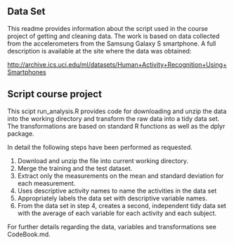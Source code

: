 Data Set
--------

This readme provides information about the script used in the course
project of getting and cleaning data. The work is based on data
collected from the accelerometers from the Samsung Galaxy S smartphone.
A full description is available at the site where the data was obtained:

<a href="http://archive.ics.uci.edu/ml/datasets/Human+Activity+Recognition+Using+Smartphones" class="uri">http://archive.ics.uci.edu/ml/datasets/Human+Activity+Recognition+Using+Smartphones</a>

Script course project
---------------------

This scipt run\_analysis.R provides code for downloading and unzip the
data into the working directory and transform the raw data into a tidy
data set. The transformations are based on standard R functions as well
as the dplyr package.

In detail the following steps have been performed as requested.

1.  Download and unzip the file into current working directory.
2.  Merge the training and the test dataset.
3.  Extract only the measurements on the mean and standard deviation for
    each measurement.
4.  Uses descriptive activity names to name the activities in the data
    set
5.  Appropriately labels the data set with descriptive variable names.
6.  From the data set in step 4, creates a second, independent tidy data
    set with the average of each variable for each activity and each
    subject.

For further details regarding the data, variables and transformations
see CodeBook.md.
